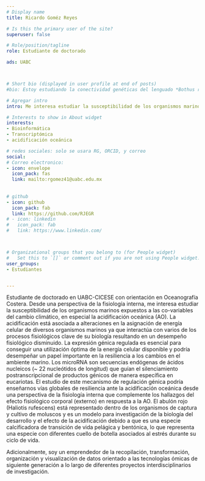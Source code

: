```yaml
---
# Display name
title: Ricardo Goméz Reyes 

# Is this the primary user of the site?
superuser: false

# Role/position/tagline
role: Estudiante de doctorado

ads: UABC



# Short bio (displayed in user profile at end of posts)
#bio: Estoy estudiando la conectividad genéticas del lenguado *Bothus robinsi* en el Golfo de México, utilizando RADseq

# Agregar intro
intro: Me interesa estudiar la susceptibilidad de los organismos marinos expuestos a las co-variables del cambio climático, en especial la acidificación oceánica (AO).

# Interests to show in About widget
interests: 
- Bioinformática
- Transcriptómica
- acidificación oceánica

# redes sociales: solo se usara RG, ORCID, y correo
social:
# Correo electronico:
- icon: envelope
  icon_pack: fas
  link: mailto:rgomez41@uabc.edu.mx
  
  
# github
- icon: github
  icon_pack: fab
  link: https://github.com/RJEGR
# - icon: linkedin
#   icon_pack: fab
#   link: https://www.linkedin.com/



# Organizational groups that you belong to (for People widget)
#   Set this to `[]` or comment out if you are not using People widget.
user_groups:
- Estudiantes


---
```


Estudiante de doctorado en UABC-CICESE con orientación en Oceanografía
Costera. Desde una perspectiva de la fisiología interna, me interesa estudiar la
susceptibilidad de los organismos marinos expuestos a las co-variables del
cambio climático, en especial la acidificación oceánica (AO).
La acidificación está asociada a alteraciones en la asignación de energía celular
de diversos organismos marinos ya que interactúa con varios de los procesos
fisiológicos clave de su biología resultando en un desempeño fisiológico
disminuido. La expresión génica regulada es esencial para conseguir una
utilización óptima de la energía celular disponible y podría desempeñar un papel
importante en la resiliencia a los cambios en el ambiente marino. Los
microRNA son secuencias endógenas de ácidos nucleicos (~ 22 nucleótidos de
longitud) que guían el silenciamiento postranscripcional de productos génicos
de manera específica en eucariotas. El estudio de este mecanismo de regulación
génica podría enseñarnos vías globales de resiliencia ante la acidificación
oceánica desde una perspectiva de la fisiología interna que complemente los
hallazgos del efecto fisiológico corporal (externo) en respuesta a la AO. El
abulón rojo (Haliotis rufescens) está representado dentro de los organismos de
captura y cultivo de moluscos y es un modelo para investigación de la biología
del desarrollo y el efecto de la acidificación debido a que es una especie
calcificadora de transición de vida pelágica y bentónica, lo que representa una
especie con diferentes cuello de botella asociados al estrés durante su ciclo de
vida.

Adicionalmente, soy un emprendedor de la recopilación, transformación,
organización y visualización de datos orientado a las tecnologías ómicas de
siguiente generación a lo largo de diferentes proyectos interdisciplinarios de
investigación.
